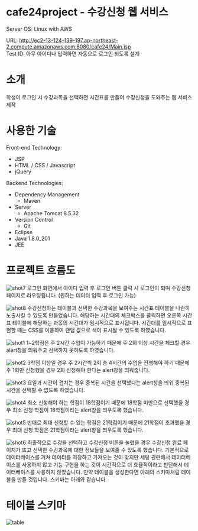 # cafe24project - 수강신청 웹 서비스

Server OS: Linux with AWS<br>

URL: http://ec2-13-124-139-197.ap-northeast-2.compute.amazonaws.com:8080/cafe24/Main.jsp<br>
Test ID: 아무 아이디나 입력하면 자동으로 로그인 되도록 설계<br>

# 소개
학생이 로그인 시 수강과목을 선택하면 시간표를 만들어 수강신청을 도와주는 웹 서비스 제작

# 사용한 기술
Front-end Technology:
- JSP
- HTML / CSS / Javascript
- jQuery

Backend Technologies:
- Dependency Management
	- Maven
- Server
	- Apache Tomcat 8.5.32
- Version Control
	- Git
- Eclipse
- Java 1.8.0_201
- JEE

# 프로젝트 흐름도
![shot7](https://github.com/dmsqufn093/cafe24project/blob/master/WebContent/img2019/shot7.png)
로그인 화면에서 아이디 입력 후 로그인 버튼 클릭 시 로그인이 되며 수강신청 페이지로 라우팅됩니다. (원하는 데이터 입력 후 로그인 가능)



![shot8](https://github.com/dmsqufn093/cafe24project/blob/master/WebContent/img2019/shot8.png)
수강신청하는 테이블과 선택한 수강과목을 보여주는 시간표 테이블을 나란히 노출시킬 수 있도록 만들었습니다.
해당하는 시간대의 체크박스를 클릭하면 오른쪽 시간표 테이블에 해당하는 과목의 시간대가 임시적으로 표시됩니다.
시간대를 임시적으로 표현할 때는 CSS를 이용하여 랜덤 값으로 색이 표시될 수 있도록 하였습니다.



![shot1](https://github.com/dmsqufn093/cafe24project/blob/master/WebContent/img2019/shot1.png)
1~2학점은 주 2시간 수업이 가능하기 때문에 주 2회 이상 시간을 체크할 경우 alert창을 띄워주고 선택하지 못하도록 하였습니다.



![shot2](https://github.com/dmsqufn093/cafe24project/blob/master/WebContent/img2019/shot2.png)
3학점 이상일 경우 주 2시간씩 2회 총 4시간의 수업을 진행해야 하기 때문에 주 1회만 신청했을 경우 2회 신청해야 한다는 alert창을 띄워줍니다.



![shot3](https://github.com/dmsqufn093/cafe24project/blob/master/WebContent/img2019/shot3.png)
요일과 시간이 겹치는 경우 중복된 시간을 선택했다는 alert창을 띄워 중복된 시간을 선택할 수 없도록 하였습니다.



![shot4](https://github.com/dmsqufn093/cafe24project/blob/master/WebContent/img2019/shot4.png)
최소 신청해야 하는 학점이 18학점이기 때문에 18학점 미만으로 선택했을 경우 최소 신청 학점이 18학점이라는 alert창을 띄우도록 했습니다.



![shot5](https://github.com/dmsqufn093/cafe24project/blob/master/WebContent/img2019/shot5.png)
반대로 최대 신청할 수 있는 학점은 21학점이기 때문에 21학점이 초과했을 경우 최대 신청 학점은 21학점이라는 alert창을 띄우도록 했습니다.



![shot6](https://github.com/dmsqufn093/cafe24project/blob/master/WebContent/img2019/shot6.png)
최종적으로 수강을 선택하고 수강신청 버튼을 눌렀을 경우 수강신청 완료 페이지가 뜨고 선택한 수강과목에 대한 정보들을 보여줄 수 있도록 했습니다.
기본적으로 데이터베이스를 거쳐 데이터를 저장하고 가져오는 것이 맞지만 세팅 관련해서 데이터베이스를 사용하지 않고 기능 구현을 하는 것이 시간적으로 더 효율적이라고 판단해서 데이터베이스를 사용하지 않았습니다.
만약 테이블을 생성한다면 아래의 스키마처럼 테이블을 만들 것입니다. 스키마는 아래와 같습니다.

# 테이블 스키마
![table](https://github.com/dmsqufn093/cafe24project/blob/master/WebContent/img2019/table.png)

